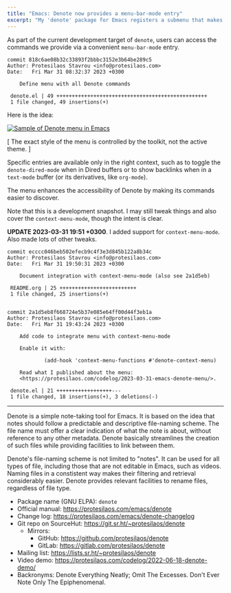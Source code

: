 ```yaml
---
title: "Emacs: Denote now provides a menu-bar-mode entry"
excerpt: "My 'denote' package for Emacs registers a submenu that makes its commands easier to discover."
---
```


As part of the current development target of `denote`, users can
access the commands we provide via a convenient `menu-bar-mode` entry.

```
commit 818c6ae08b32c33893f2bbbc3152e3b64be289c5
Author: Protesilaos Stavrou <info@protesilaos.com>
Date:   Fri Mar 31 08:32:37 2023 +0300

    Define menu with all Denote commands

 denote.el | 49 +++++++++++++++++++++++++++++++++++++++++++++++++
 1 file changed, 49 insertions(+)
```

Here is the idea:

<a href="{{ '/assets/images/attachments/2023-03-31-denote-menu.png' | absolute_url }}"><img alt="Sample of Denote menu in Emacs" src="{{ '/assets/images/attachments/2023-03-31-denote-menu.png' | absolute_url }}"/></a>

[ The exact style of the menu is controlled by the toolkit, not the
  active theme. ]

Specific entries are available only in the right context, such as to
toggle the `denote-dired-mode` when in Dired buffers or to show
backlinks when in a `text-mode` buffer (or its derivatives, like
`org-mode`).

The menu enhances the accessibility of Denote by making its commands
easier to discover.

Note that this is a development snapshot.  I may still tweak things
and also cover the `context-menu-mode`, though the intent is clear.

**UPDATE 2023-03-31 19:51 +0300**.  I added support for
`context-menu-mode`.  Also made lots of other tweaks.

```
commit ecccc046beb502efecb9c4f3e3d845b122a8b34c
Author: Protesilaos Stavrou <info@protesilaos.com>
Date:   Fri Mar 31 19:50:31 2023 +0300

    Document integration with context-menu-mode (also see 2a1d5eb)

 README.org | 25 +++++++++++++++++++++++++
 1 file changed, 25 insertions(+)


commit 2a1d5eb8f668724e5b37e085e64ff00d44f3eb1a
Author: Protesilaos Stavrou <info@protesilaos.com>
Date:   Fri Mar 31 19:43:24 2023 +0300

    Add code to integrate menu with context-menu-mode

    Enable it with:

            (add-hook 'context-menu-functions #'denote-context-menu)

    Read what I published about the menu:
    <https://protesilaos.com/codelog/2023-03-31-emacs-denote-menu/>.

 denote.el | 21 ++++++++++++++++++---
 1 file changed, 18 insertions(+), 3 deletions(-)
```

* * *

Denote is a simple note-taking tool for Emacs.  It is based on the idea
that notes should follow a predictable and descriptive file-naming
scheme.  The file name must offer a clear indication of what the note is
about, without reference to any other metadata.  Denote basically
streamlines the creation of such files while providing facilities to
link between them.

Denote's file-naming scheme is not limited to "notes".  It can be used
for all types of file, including those that are not editable in Emacs,
such as videos.  Naming files in a constistent way makes their
filtering and retrieval considerably easier.  Denote provides relevant
facilities to rename files, regardless of file type.

+ Package name (GNU ELPA): `denote`
+ Official manual: <https://protesilaos.com/emacs/denote>
+ Change log: <https://protesilaos.com/emacs/denote-changelog>
+ Git repo on SourceHut: <https://git.sr.ht/~protesilaos/denote>
  - Mirrors:
    + GitHub: <https://github.com/protesilaos/denote>
    + GitLab: <https://gitlab.com/protesilaos/denote>
+ Mailing list: <https://lists.sr.ht/~protesilaos/denote>
+ Video demo: <https://protesilaos.com/codelog/2022-06-18-denote-demo/>
+ Backronyms: Denote Everything Neatly; Omit The Excesses.  Don't Ever
  Note Only The Epiphenomenal.
